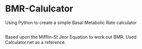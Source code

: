 # BMR-Calulcator
Using Python to create a simple Basal Metabolic Rate calculator

##
Based upon the Mifflin-St Jeor Equation to work out BMR. Used Calculator.net as a reference.
